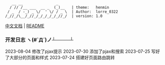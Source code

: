 ```
   __ __               _    
  / // /__ ___  __ _  (_)__   | theme:   henmin 
 / _  / -_) _ \/  ' \/ / _ \  | Author:  lorre_0322
/_//_/\__/_//_/_/_/_/_/_//_/  | version: 1.0
```
[中文文档](README.md) | [README](README_en.md)

### 开发日志 ヽ(#`Д´)ノ┴────┴
2023-08-04  修改了pjax提示
2023-07-30  添加了pjax和搜索
2023-07-25  写好了大部分的页面和样式
2023-07-24  搭建好页面路由跳转